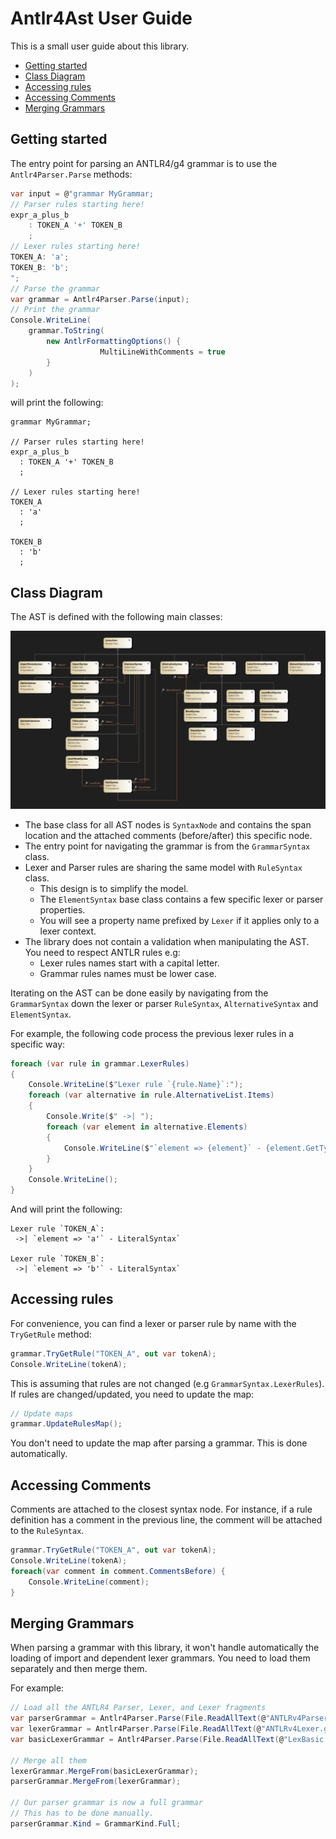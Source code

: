 # Antlr4Ast User Guide

This is a small user guide about this library.

- [Getting started](#getting-started)
- [Class Diagram](#class-diagram)
- [Accessing rules](#accessing-rules)
- [Accessing Comments](#accessing-comments)
- [Merging Grammars](#merging-grammars)

## Getting started

The entry point for parsing an ANTLR4/g4 grammar is to use the `Antlr4Parser.Parse` methods:

```c#
var input = @"grammar MyGrammar;
// Parser rules starting here!
expr_a_plus_b
    : TOKEN_A '+' TOKEN_B
    ;
// Lexer rules starting here!
TOKEN_A: 'a';
TOKEN_B: 'b';
";
// Parse the grammar
var grammar = Antlr4Parser.Parse(input);
// Print the grammar
Console.WriteLine(
    grammar.ToString(
        new AntlrFormattingOptions() { 
                    MultiLineWithComments = true 
        }
    )
);
```

will print the following:

```antlr
grammar MyGrammar;

// Parser rules starting here!
expr_a_plus_b
  : TOKEN_A '+' TOKEN_B
  ;

// Lexer rules starting here!
TOKEN_A
  : 'a'
  ;

TOKEN_B
  : 'b'
  ;
```


## Class Diagram

The AST is defined with the following main classes:

![Class Diagram](antlr4ast-class-diagram.jpg)

* The base class for all AST nodes is `SyntaxNode` and contains the span location and the attached comments (before/after) this specific node.
* The entry point for navigating the grammar is from the `GrammarSyntax` class.
* Lexer and Parser rules are sharing the same model with `RuleSyntax` class.
  * This design is to simplify the model.
  * The `ElementSyntax` base class contains a few specific lexer or parser properties.
  * You will see a property name prefixed by `Lexer` if it applies only to a lexer context.
* The library does not contain a validation when manipulating the AST. You need to respect ANTLR rules e.g:
  * Lexer rules names start with a capital letter.
  * Grammar rules names must be lower case.

Iterating on the AST can be done easily by navigating from the `GrammarSyntax` down the lexer or parser `RuleSyntax`, `AlternativeSyntax` and `ElementSyntax`.

For example, the following code process the previous lexer rules in a specific way:

```c#
foreach (var rule in grammar.LexerRules)
{
    Console.WriteLine($"Lexer rule `{rule.Name}`:");
    foreach (var alternative in rule.AlternativeList.Items)
    {
        Console.Write($" ->| ");
        foreach (var element in alternative.Elements)
        {
            Console.WriteLine($"`element => {element}` - {element.GetType().Name}`");
        }
    }
    Console.WriteLine();
}
```

And will print the following:

```
Lexer rule `TOKEN_A`:
 ->| `element => 'a'` - LiteralSyntax`

Lexer rule `TOKEN_B`:
 ->| `element => 'b'` - LiteralSyntax`
```

## Accessing rules

For convenience, you can find a lexer or parser rule by name with the `TryGetRule` method:

```c#
grammar.TryGetRule("TOKEN_A", out var tokenA);
Console.WriteLine(tokenA);
```

This is assuming that rules are not changed (e.g `GrammarSyntax.LexerRules`). If rules are changed/updated, you need to update the map:

```c#
// Update maps
grammar.UpdateRulesMap();
```

You don't need to update the map after parsing a grammar. This is done automatically.

## Accessing Comments

Comments are attached to the closest syntax node. For instance, if a rule definition has a comment in the previous line, the comment will be attached to the `RuleSyntax`.

```c#
grammar.TryGetRule("TOKEN_A", out var tokenA);
Console.WriteLine(tokenA);
foreach(var comment in comment.CommentsBefore) {
    Console.WriteLine(comment);
}
```

## Merging Grammars

When parsing a grammar with this library, it won't handle automatically the loading of import and dependent lexer grammars. You need to load them separately and then merge them.

For example:

```c#
// Load all the ANTLR4 Parser, Lexer, and Lexer fragments
var parserGrammar = Antlr4Parser.Parse(File.ReadAllText(@"ANTLRv4Parser.g4"), @"ANTLRv4Parser.g4");
var lexerGrammar = Antlr4Parser.Parse(File.ReadAllText(@"ANTLRv4Lexer.g4"), @"ANTLRv4Lexer.g4");
var basicLexerGrammar = Antlr4Parser.Parse(File.ReadAllText(@"LexBasic.g4"), @"LexBasic.g4");

// Merge all them
lexerGrammar.MergeFrom(basicLexerGrammar);
parserGrammar.MergeFrom(lexerGrammar);

// Our parser grammar is now a full grammar
// This has to be done manually.
parserGrammar.Kind = GrammarKind.Full;
```

